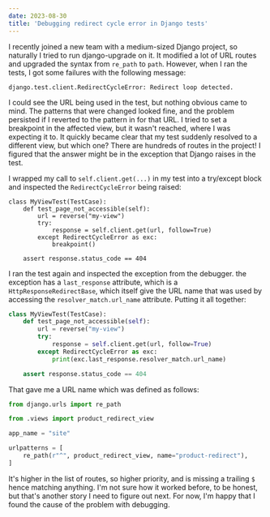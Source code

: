 ```yaml
---
date: 2023-08-30
title: 'Debugging redirect cycle error in Django tests'
---
```


I recently joined a new team with a medium-sized Django project, so naturally I tried to run django-upgrade on it. It modified a lot of URL routes and upgraded the syntax from `re_path` to `path`. However, when I ran the tests, I got some failures with the following message:

```
django.test.client.RedirectCycleError: Redirect loop detected.
```

I could see the URL being used in the test, but nothing obvious came to mind. The patterns that were changed looked fine, and the problem persisted if I reverted to the pattern in for that URL. I tried to set a breakpoint in the affected view, but it wasn't reached, where I was expecting it to. It quickly became clear that my test suddenly resolved to a different view, but which one? There are hundreds of routes in the project! I figured that the answer might be in the exception that Django raises in the test.

I wrapped my call to `self.client.get(...)` in my test into a try/except block and inspected the `RedirectCycleError` being raised:

```python{4,6,7}
class MyViewTest(TestCase):
    def test_page_not_accessible(self):
        url = reverse("my-view")
        try:
            response = self.client.get(url, follow=True)
        except RedirectCycleError as exc:
            breakpoint()

    assert response.status_code == 404
```

I ran the test again and inspected the exception from the debugger. the exception has a `last_response` attribute, which is a `HttpResponseRedirectBase`, which itself give the URL name that was used by accessing the `resolver_match.url_name` attribute. Putting it all together:

```python
class MyViewTest(TestCase):
    def test_page_not_accessible(self):
        url = reverse("my-view")
        try:
            response = self.client.get(url, follow=True)
        except RedirectCycleError as exc:
            print(exc.last_response.resolver_match.url_name)

    assert response.status_code == 404
```

That gave me a URL name which was defined as follows:

```python
from django.urls import re_path

from .views import product_redirect_view

app_name = "site"

urlpatterns = [
    re_path(r"^", product_redirect_view, name="product-redirect"),
]
```

It's higher in the list of routes, so higher priority, and is missing a trailing `$` hence matching anything. I'm not sure how it worked before, to be honest, but that's another story I need to figure out next. For now, I'm happy that I found the cause of the problem with debugging.
